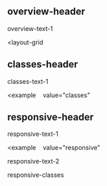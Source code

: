 ## overview-header

overview-text-1

<layout-grid
  
></layout-grid>

## classes-header

classes-text-1

<example
   value="classes"
></example>

## responsive-header

responsive-text-1

<example
   value="responsive"
></example>

responsive-text-2

responsive-classes